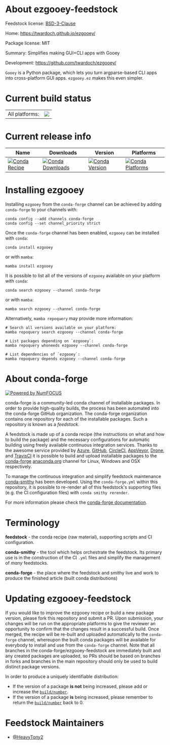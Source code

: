 About ezgooey-feedstock
=======================

Feedstock license: [BSD-3-Clause](https://github.com/conda-forge/ezgooey-feedstock/blob/main/LICENSE.txt)

Home: https://twardoch.github.io/ezgooey/

Package license: MIT

Summary: Simplifies making GUI+CLI apps with Gooey

Development: https://github.com/twardoch/ezgooey/

`Gooey` is a Python package, which lets you turn argparse-based CLI apps into cross-platform GUI apps. `ezgooey.ez` makes this even simpler.


Current build status
====================


<table><tr><td>All platforms:</td>
    <td>
      <a href="https://dev.azure.com/conda-forge/feedstock-builds/_build/latest?definitionId=16060&branchName=main">
        <img src="https://dev.azure.com/conda-forge/feedstock-builds/_apis/build/status/ezgooey-feedstock?branchName=main">
      </a>
    </td>
  </tr>
</table>

Current release info
====================

| Name | Downloads | Version | Platforms |
| --- | --- | --- | --- |
| [![Conda Recipe](https://img.shields.io/badge/recipe-ezgooey-green.svg)](https://anaconda.org/conda-forge/ezgooey) | [![Conda Downloads](https://img.shields.io/conda/dn/conda-forge/ezgooey.svg)](https://anaconda.org/conda-forge/ezgooey) | [![Conda Version](https://img.shields.io/conda/vn/conda-forge/ezgooey.svg)](https://anaconda.org/conda-forge/ezgooey) | [![Conda Platforms](https://img.shields.io/conda/pn/conda-forge/ezgooey.svg)](https://anaconda.org/conda-forge/ezgooey) |

Installing ezgooey
==================

Installing `ezgooey` from the `conda-forge` channel can be achieved by adding `conda-forge` to your channels with:

```
conda config --add channels conda-forge
conda config --set channel_priority strict
```

Once the `conda-forge` channel has been enabled, `ezgooey` can be installed with `conda`:

```
conda install ezgooey
```

or with `mamba`:

```
mamba install ezgooey
```

It is possible to list all of the versions of `ezgooey` available on your platform with `conda`:

```
conda search ezgooey --channel conda-forge
```

or with `mamba`:

```
mamba search ezgooey --channel conda-forge
```

Alternatively, `mamba repoquery` may provide more information:

```
# Search all versions available on your platform:
mamba repoquery search ezgooey --channel conda-forge

# List packages depending on `ezgooey`:
mamba repoquery whoneeds ezgooey --channel conda-forge

# List dependencies of `ezgooey`:
mamba repoquery depends ezgooey --channel conda-forge
```


About conda-forge
=================

[![Powered by
NumFOCUS](https://img.shields.io/badge/powered%20by-NumFOCUS-orange.svg?style=flat&colorA=E1523D&colorB=007D8A)](https://numfocus.org)

conda-forge is a community-led conda channel of installable packages.
In order to provide high-quality builds, the process has been automated into the
conda-forge GitHub organization. The conda-forge organization contains one repository
for each of the installable packages. Such a repository is known as a *feedstock*.

A feedstock is made up of a conda recipe (the instructions on what and how to build
the package) and the necessary configurations for automatic building using freely
available continuous integration services. Thanks to the awesome service provided by
[Azure](https://azure.microsoft.com/en-us/services/devops/), [GitHub](https://github.com/),
[CircleCI](https://circleci.com/), [AppVeyor](https://www.appveyor.com/),
[Drone](https://cloud.drone.io/welcome), and [TravisCI](https://travis-ci.com/)
it is possible to build and upload installable packages to the
[conda-forge](https://anaconda.org/conda-forge) [anaconda.org](https://anaconda.org/)
channel for Linux, Windows and OSX respectively.

To manage the continuous integration and simplify feedstock maintenance
[conda-smithy](https://github.com/conda-forge/conda-smithy) has been developed.
Using the ``conda-forge.yml`` within this repository, it is possible to re-render all of
this feedstock's supporting files (e.g. the CI configuration files) with ``conda smithy rerender``.

For more information please check the [conda-forge documentation](https://conda-forge.org/docs/).

Terminology
===========

**feedstock** - the conda recipe (raw material), supporting scripts and CI configuration.

**conda-smithy** - the tool which helps orchestrate the feedstock.
                   Its primary use is in the construction of the CI ``.yml`` files
                   and simplify the management of *many* feedstocks.

**conda-forge** - the place where the feedstock and smithy live and work to
                  produce the finished article (built conda distributions)


Updating ezgooey-feedstock
==========================

If you would like to improve the ezgooey recipe or build a new
package version, please fork this repository and submit a PR. Upon submission,
your changes will be run on the appropriate platforms to give the reviewer an
opportunity to confirm that the changes result in a successful build. Once
merged, the recipe will be re-built and uploaded automatically to the
`conda-forge` channel, whereupon the built conda packages will be available for
everybody to install and use from the `conda-forge` channel.
Note that all branches in the conda-forge/ezgooey-feedstock are
immediately built and any created packages are uploaded, so PRs should be based
on branches in forks and branches in the main repository should only be used to
build distinct package versions.

In order to produce a uniquely identifiable distribution:
 * If the version of a package **is not** being increased, please add or increase
   the [``build/number``](https://docs.conda.io/projects/conda-build/en/latest/resources/define-metadata.html#build-number-and-string).
 * If the version of a package **is** being increased, please remember to return
   the [``build/number``](https://docs.conda.io/projects/conda-build/en/latest/resources/define-metadata.html#build-number-and-string)
   back to 0.

Feedstock Maintainers
=====================

* [@HeavyTony2](https://github.com/HeavyTony2/)

